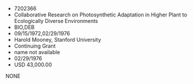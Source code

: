 * 7202366
* Collaborative Research on Photosynthetic Adaptation in      Higher Plant to Ecologically Diverse Environments
* BIO,DEB
* 09/15/1972,02/29/1976
* Harold Mooney, Stanford University
* Continuing Grant
*   name not available
* 02/29/1976
* USD 43,000.00

NONE